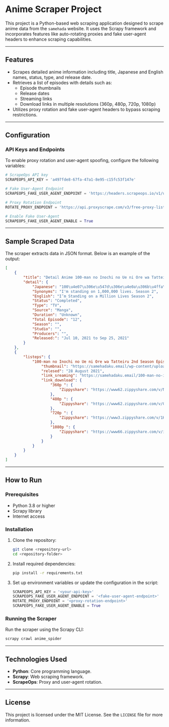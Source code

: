 # Anime Scraper Project

This project is a Python-based web scraping application designed to scrape anime data from the `samehada` website. It uses the Scrapy framework and incorporates features like auto-rotating proxies and fake user-agent headers to enhance scraping capabilities.

---

## Features
- Scrapes detailed anime information including title, Japanese and English names, status, type, and release date.
- Retrieves a list of episodes with details such as:
  - Episode thumbnails
  - Release dates
  - Streaming links
  - Download links in multiple resolutions (360p, 480p, 720p, 1080p)
- Utilizes proxy rotation and fake user-agent headers to bypass scraping restrictions.

---

## Configuration
### API Keys and Endpoints
To enable proxy rotation and user-agent spoofing, configure the following variables:

```python
# ScrapeOps API key
SCRAPEOPS_API_KEY = 'a497fde8-67fa-47a1-8e95-c15fc53f147e'

# Fake User-Agent Endpoint
SCRAPEOPS_FAKE_USER_AGENT_ENDPOINT = 'https://headers.scrapeops.io/v1/user-agents'

# Proxy Rotation Endpoint
ROTATE_PROXY_ENDPOINT = 'https://api.proxyscrape.com/v3/free-proxy-list/get?request=displayproxies&proxy_format=protocolipport&format=text'

# Enable Fake User-Agent
SCRAPEOPS_FAKE_USER_AGENT_ENABLE = True
```

---

## Sample Scraped Data
The scraper extracts data in JSON format. Below is an example of the output:

```json
[
    {
        "title": "Detail Anime 100-man no Inochi no Ue ni Ore wa Tatteiru 2nd Season",
        "detail": {
            "Japanese": "100\u4e07\u306e\u547d\u306e\u4e0a\u306b\u4ffa\u306f\u7acb\u3063\u3066\u3044\u308b",
            "Synonyms": "I'm standing on 1,000,000 lives. Season 2",
            "English": "I’m Standing on a Million Lives Season 2",
            "Status": "Completed",
            "Type": "TV",
            "Source": "Manga",
            "Duration": "Unknown",
            "Total Episode": "12",
            "Season": "",
            "Studio": "",
            "Producers": "",
            "Released:": "Jul 10, 2021 to Sep 25, 2021"
        }
    },
    {
        "listeps": {
            "100-man no Inochi no Ue ni Ore wa Tatteiru 2nd Season Episode 8": {
                "thumbnail": "https://samehadaku.email/wp-content/uploads/2021/08/100manS2-08-v1.jpg",
                "relesed": "28 August 2021",
                "link_sreaming": "https://samehadaku.email/100-man-no-inochi-no-ue-ni-ore-wa-tatteiru-2nd-season-episode-8/",
                "link_download": {
                    "360p ": {
                        "Zippyshare": "https://www62.zippyshare.com/v/NQ8OJxXC/file.html"
                    },
                    "480p ": {
                        "Zippyshare": "https://www62.zippyshare.com/v/Qj0aMq9b/file.html"
                    },
                    "720p ": {
                        "Zippyshare": "https://www3.zippyshare.com/v/1HOjexJv/file.html"
                    },
                    "1080p ": {
                        "Zippyshare": "https://www66.zippyshare.com/v/imQtWMPk/file.html"
                    }
                }
            }
        }
    }
]
```

---

## How to Run
### Prerequisites
- Python 3.8 or higher
- Scrapy library
- Internet access

### Installation
1. Clone the repository:
   ```bash
   git clone <repository-url>
   cd <repository-folder>
   ```
2. Install required dependencies:
   ```bash
   pip install -r requirements.txt
   ```

3. Set up environment variables or update the configuration in the script:
   ```python
   SCRAPEOPS_API_KEY = '<your-api-key>'
   SCRAPEOPS_FAKE_USER_AGENT_ENDPOINT = '<fake-user-agent-endpoint>'
   ROTATE_PROXY_ENDPOINT = '<proxy-rotation-endpoint>'
   SCRAPEOPS_FAKE_USER_AGENT_ENABLE = True
   ```

### Running the Scraper
Run the scraper using the Scrapy CLI:
```bash
scrapy crawl anime_spider
```

---

## Technologies Used
- **Python**: Core programming language.
- **Scrapy**: Web scraping framework.
- **ScrapeOps**: Proxy and user-agent rotation.

---

## License
This project is licensed under the MIT License. See the `LICENSE` file for more information.
